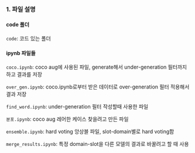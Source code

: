 ### 1. 파일 설명

#### code 폴더

`code`: 코드 있는 폴더

#### ipynb 파일들

`coco.ipynb`: coco aug에 사용된 파일, generate해서 under-generation 필터까지 하고 결과를 저장

`over_gen.ipynb`: coco.ipynb로부터 받은 데이터로 over-generation 필터 적용해서 결과 저장

`find_word.ipynb`: under-generation 필터 작성할때 사용한 파일

`분포.ipynb`: coco aug 레어한 케이스 찾을려고 만든 파일

`ensemble.ipynb`: hard voting 앙상블 파일, slot-domain별로 hard voting함

`merge_results.ipynb`: 특정 domain-slot을 다른 모델의 결과로 바꿀려고 할 때 사용
